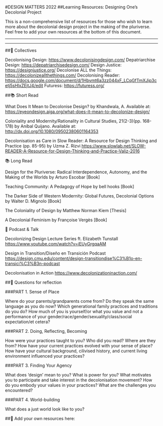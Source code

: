 
#DESIGN MATTERS 2022 
##Learning Resources: Designing One’s Decolonial Project

This is a non-comprehensive list of resources for those who wish to learn more about the decolonial design project in the making of the pluriverse. Feel free to add your own resources at the bottom of this document. 

-------
-------

##💚 Collectives 

Decolonising Design:  https://www.decolonisingdesign.com/ 
Depatriarchise Design: https://depatriarchisedesign.com/
Design Justice: https://designjustice.org/
Decolonise ALL the Things: https://decolonizeallthethings.com/
Decolonising Reader: https://docs.google.com/document/d/1Hbymt6a3zz044xF_LCqGfTmXJip3cetj5sHlxZEjtJ4/edit
Futuress: https://futuress.org/


##📚 Short Read 

What Does It Mean to Decolonise Design? by Khandwala, A. Available at: https://eyeondesign.aiga.org/what-does-it-mean-to-decolonize-design/ 

Coloniality and Modernity/Rationality in Cultural Studies, 21(2-3)(pp. 168-178) by Aníbal Quijano. Available at: http://dx.doi.org/10.1080/09502380601164353 

Decolonisation as Care in Slow Reader: A Resource for Design Thinking and Practice (pp. 85-95) by Uzma Z. Rizvi https://www.slowlab.net/SLOW-READER-A-Resource-for-Design-Thinking-and-Practice-Valiz-2016 
                      

📚 Long Read

Design for the Pluriverse: Radical Interdependence, Autonomy, and the Making of the Worlds by Arturo Escobar [Book] 

Teaching Community: A Pedagogy of Hope by bell hooks [Book] 

The Darker Side of Western Modernity: Global Futures, Decolonial Options by Walter D. Mignolo [Book] 

The Coloniality of Design by Matthew Norman Kiem [Thesis] 

A Decolonial Feminism by Françoise Vergès [Book] 


📼 Podcast & Talk 

Decolonizing Design Lecture Series ft. Elizabeth Tunstall https://www.youtube.com/watch?v=iEUyGrgqaAM

Design in Transition/Diseño en Transición Podcast https://design.cmu.edu/content/design-transitiondise%C3%B1o-en-transici%C3%B3n-podcast

Decolonisation in Action
https://www.decolonizationinaction.com/


##🌿 Questions for reflection 

###PART 1. Sense of Place 

Where do your parents/grandparents come from? Do they speak the same language as you do now? 
Which generational family practices and traditions do you do?
How much of you is yourself/or what you value and not a performance of your gender/race/gender/sexuality/class/social expectation/et cetera? 

###PART 2. Doing, Reflecting, Becoming 

How were your practices taught to you?
Who did you read? Where are they from? 
How have your current practices evolved with your sense of place? 
How have your cultural background, cilivised history, and current living environment influenced your practices? 

###PART 3. Finding Your Agency 

What does ‘design’ mean to you? 
What is power for you? 
What motivates you to participate and take interest in the decolonisation movement? 
How do you embody your values in your practices? What are the challenges you encountered? 

###PART 4. World-building 

What does a just world look like to you?


##🎢 Add your own resources here: 
    
    
